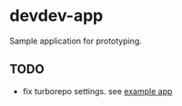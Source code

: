 # devdev-app
Sample application for prototyping.

## TODO
- fix turborepo settings. see [example app](https://github.com/vercel/turbo/tree/main/examples/with-yarn)